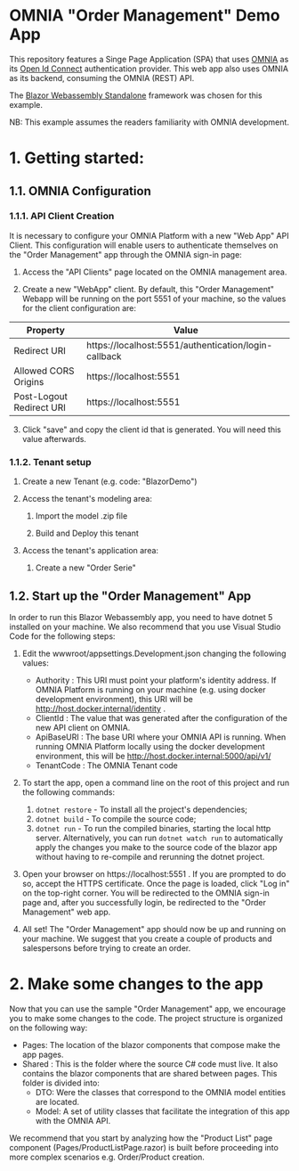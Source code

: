 # OMNIA "Order Management" Demo App

This repository features a Singe Page Application (SPA) that uses [OMNIA](https://omnialowcode.com) as its [Open Id Connect](https://openid.net/connect/) authentication provider. This web app also uses OMNIA as its backend, consuming the OMNIA (REST) API.


The [Blazor Webassembly Standalone](https://docs.microsoft.com/en-us/aspnet/core/blazor/security/webassembly/standalone-with-authentication-library?view=aspnetcore-5.0&tabs=visual-studio) framework was chosen for this example.

NB: This example assumes the readers familiarity with OMNIA development.

# 1. Getting started:
## 1.1. OMNIA Configuration

### 1.1.1. API Client Creation

It is necessary to configure your OMNIA Platform with a new "Web App" API Client. This configuration will enable users to authenticate themselves on the "Order Management" app through the OMNIA sign-in page:

1. Access the "API Clients" page located on the OMNIA management area.

2. Create a new "WebApp" client. By default, this "Order Management" Webapp will be running on the port 5551 of your machine, so the values for the client configuration are:

|Property|Value|
|---|---|
|Redirect URI|https://localhost:5551/authentication/login-callback|
|Allowed CORS Origins|https://localhost:5551|
|Post-Logout Redirect URI|https://localhost:5551|

3. Click "save" and copy the client id that is generated. You will need this value afterwards.

### 1.1.2. Tenant setup

1. Create a new Tenant (e.g. code: "BlazorDemo")

2. Access the tenant's modeling area:

    1. Import the model .zip file

    2. Build and Deploy this tenant

3. Access the tenant's application area:

    1. Create a new "Order Serie"

    
## 1.2. Start up the "Order Management" App

In order to run this Blazor Webassembly app, you need to have dotnet 5 installed on your machine. We also recommend that you use Visual Studio Code for the following steps:

1. Edit the wwwroot/appsettings.Development.json changing the following values:
    - Authority : This URI must point your platform's identity address. If OMNIA Platform is running on your machine (e.g. using docker development environment), this URI will be http://host.docker.internal/identity .
    - ClientId : The value that was generated after the configuration of the new API client on OMNIA.
    - ApiBaseURI : The base URI where your OMNIA API is running. When running OMNIA Platform locally using the docker development environment, this will be http://host.docker.internal:5000/api/v1/
    - TenantCode : The OMNIA Tenant code 


2. To start the app, open a command line on the root of this project and run the following commands:
    1. `dotnet restore` - To install all the project's dependencies;
    2. `dotnet build` -  To compile the source code;
    3. `dotnet run` - To run the compiled binaries, starting the local http server. Alternatively, you can run `dotnet watch run` to automatically apply the changes you make to the source code of the blazor app without having to re-compile and rerunning the dotnet project.

3. Open your browser on https://localhost:5551 . If you are prompted to do so, accept the HTTPS certificate. Once the page is loaded, click "Log in" on the top-right corner. You will be redirected to the OMNIA sign-in page and, after you successfully login, be redirected to the "Order Management" web app.

4. All set! The "Order Management" app should now be up and running on your machine. We suggest that you create a couple of products and salespersons before trying to create an order.

# 2. Make some changes to the app

Now that you can use the sample "Order Management" app, we encourage you to make some changes to the code. The project structure is organized on the following way:

- Pages: The location of the blazor components that compose make the app pages. 
- Shared : This is the folder where the source C# code must live. It also contains the blazor components that are shared between pages. This folder is divided into:
    - DTO: Were the classes that correspond to the OMNIA model entities are located. 
    - Model: A set of utility classes that facilitate the integration of this app with the OMNIA API. 

We recommend that you start by analyzing how the "Product List" page component (Pages/ProductListPage.razor) is built before proceeding into more complex scenarios e.g. Order/Product creation.


